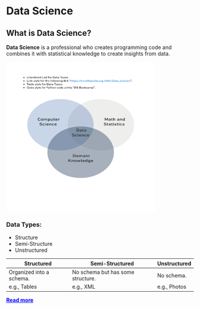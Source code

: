 # Data Science
## What is Data Science?
**Data Science** is a professional who creates programming code and combines it with statistical knowledge to create insights from data.

<img src="M.png" alt="alt text" width="400" height="400">

### Data Types:
- Structure
- Semi-Structure
- Unstructured

| **Structured**           | **Semi-Structured**                            | **Unstructured**           |
|---------------------------|-----------------------------------------------|-----------------------------|
| Organized into a schema.  | No schema but has some structure.             | No schema.                 |
| e.g., Tables              | e.g., XML                                     | e.g., Photos               |

<a href="#" style="font-weight: bold; color: blue;">Read more</a>





